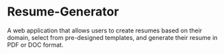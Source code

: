 # Resume-Generator
 A web application that allows users to create resumes based on their domain, select from pre-designed templates, and generate their resume in PDF or DOC format.
